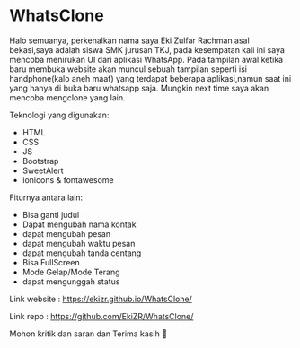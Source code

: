 # WhatsClone
Halo semuanya, perkenalkan nama saya Eki Zulfar Rachman asal bekasi,saya adalah siswa SMK  jurusan TKJ, pada kesempatan kali ini saya mencoba menirukan UI dari aplikasi WhatsApp. Pada tampilan awal ketika baru membuka website akan muncul sebuah tampilan seperti isi handphone(kalo aneh maaf) yang terdapat beberapa aplikasi,namun saat ini yang hanya di buka baru whatsapp saja. Mungkin next time saya akan mencoba mengclone yang lain.

Teknologi yang digunakan: 
- HTML
- CSS
- JS
- Bootstrap
- SweetAlert
- ionicons & fontawesome

Fiturnya antara lain:
- Bisa ganti judul
- Dapat mengubah nama kontak
- dapat mengubah pesan
- dapat mengubah waktu pesan
- dapat mengubah tanda centang
- Bisa FullScreen
- Mode Gelap/Mode Terang
- dapat mengunggah status

Link website : https://ekizr.github.io/WhatsClone/ 

Link repo : https://github.com/EkiZR/WhatsClone/

Mohon kritik dan saran dan Terima kasih 🙏
